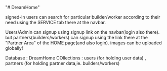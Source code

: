 "# DreamHome" 

signed-in users can search for particular builder/worker according to their need using the SERVICE tab there at the navbar.

Users/Admin can signup using signup link on the navbar(login also there).
but partners(builders/workers) can signup using the link there at the "Partner Area" of the HOME page(and also login).
images can be uploaded globally!

Database : DreamHome
COllections : users (for holding user data) ,  partners (for holding partner data,ie. builders/workers)